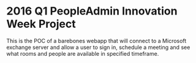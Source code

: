 # 2016 Q1 PeopleAdmin Innovation Week Project #

This is the POC of a barebones webapp that will connect to a Microsoft exchange server and allow a user to sign in, schedule a meeting and see what rooms and people are available in specified timeframe.
